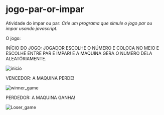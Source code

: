 # jogo-par-or-impar

Atividade do ímpar ou par:
*Crie um programa que simule o jogo par ou ímpar usando javascript.*

O jogo:

INÍCIO DO JOGO: JOGADOR ESCOLHE O NÚMERO E COLOCA NO MEIO E ESCOLHE ENTRE PAR E ÍMPAR! E A MAQUINA GERA O NÚMERO DELA ALEATÓRIAMENTE.


![inicio](https://user-images.githubusercontent.com/100806678/202864045-57813e5c-ccd7-43e6-bf0d-32f4962d4bdc.PNG)

VENCEDOR: A MAQUINA PERDE!


![winner_game](https://user-images.githubusercontent.com/100806678/202864070-49848c21-0da1-48b2-a6c1-583ed8e97fc6.PNG)

PERDEDOR: A MAQUINA GANHA!


![Loser_game](https://user-images.githubusercontent.com/100806678/202864090-cb061776-7cca-49d9-90b8-629de404a1a6.PNG)

